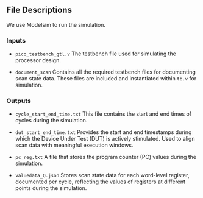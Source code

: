 ## File Descriptions 

We use Modelsim to run the simulation.

### Inputs

- `pico_testbench_gtl.v`
  The testbench file used for simulating the processor design.

- `document_scan`
  Contains all the required testbench files for documenting scan state data. These files are included and instantiated within `tb.v` for simulation.

### Outputs

- `cycle_start_end_time.txt`
  This file contains the start and end times of cycles during the simulation.

- `dut_start_end_time.txt`
  Provides the start and end timestamps during which the Device Under Test (DUT) is actively stimulated. Used to align scan data with meaningful execution windows.

- `pc_reg.txt`
  A file that stores the program counter (PC) values during the simulation.

- `valuedata_Q.json`
  Stores scan state data for each word-level register, documented per cycle, reflecting the values of registers at different points during the simulation.
